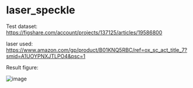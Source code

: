 # laser_speckle
Test dataset:
https://figshare.com/account/projects/137125/articles/19586800

laser used:
https://www.amazon.com/gp/product/B01KNQ5RBC/ref=ox_sc_act_title_7?smid=A1UOYPNXJTLPO4&psc=1

Result figure:

![image](https://user-images.githubusercontent.com/53450745/163086783-1d66ca63-c338-4b52-90e1-131dae72e93a.png)

